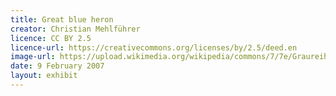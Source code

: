 ```yaml
---
title: Great blue heron
creator: Christian Mehlführer
licence: CC BY 2.5
licence-url: https://creativecommons.org/licenses/by/2.5/deed.en
image-url: https://upload.wikimedia.org/wikipedia/commons/7/7e/Graureiher.jpg
date: 9 February 2007
layout: exhibit
---
```

